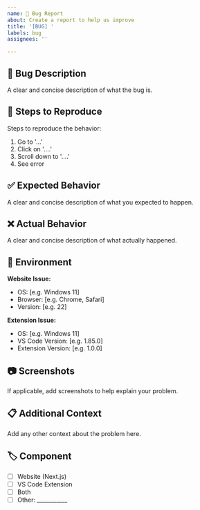 ```yaml
---
name: 🐛 Bug Report
about: Create a report to help us improve
title: '[BUG] '
labels: bug
assignees: ''

---
```


## 🐛 Bug Description
A clear and concise description of what the bug is.

## 🔄 Steps to Reproduce
Steps to reproduce the behavior:
1. Go to '...'
2. Click on '....'
3. Scroll down to '....'
4. See error

## ✅ Expected Behavior
A clear and concise description of what you expected to happen.

## ❌ Actual Behavior
A clear and concise description of what actually happened.

## 📱 Environment
**Website Issue:**
- OS: [e.g. Windows 11]
- Browser: [e.g. Chrome, Safari]
- Version: [e.g. 22]

**Extension Issue:**
- OS: [e.g. Windows 11]
- VS Code Version: [e.g. 1.85.0]
- Extension Version: [e.g. 1.0.0]

## 📷 Screenshots
If applicable, add screenshots to help explain your problem.

## 📋 Additional Context
Add any other context about the problem here.

## 🏷️ Component
- [ ] Website (Next.js)
- [ ] VS Code Extension
- [ ] Both
- [ ] Other: ___________
